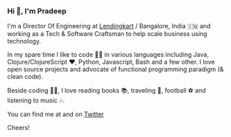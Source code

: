 ### Hi 👋, I'm Pradeep

I'm a Director Of Engineering at [Lendingkart](https://www.lendingkart.com/) / Bangalore, India 🇮🇳 and working as a Tech & Software Craftsman to help scale business using technology.

In my spare time I like to code 👨‍💻 in various languages including Java, Clojure/ClojureScript ❤️, Python, Javascript, Bash and a few other. 
I love open source projects and advocate of functional programming paradigm (& clean code). 

Beside coding 👨‍💻, I love reading books 📚, traveling 🌄, football ⚽ and listening to music 🎶. 

You can find me at [](https://pradeepbishnoi.github.io) and on [Twitter](https://twitter.com/pradeepbishnoi)

Cheers!

<!--
**pradeepbishnoi/pradeepbishnoi** is a ✨ _special_ ✨ repository because its `README.md` (this file) appears on your GitHub profile.

Here are some ideas to get you started:

- 🔭 I’m currently working on ...
- 🌱 I’m currently learning ...
- 👯 I’m looking to collaborate on ...
- 🤔 I’m looking for help with ...
- 💬 Ask me about ...
- 📫 How to reach me: ...
- 😄 Pronouns: ...
- ⚡ Fun fact: ...
-->
